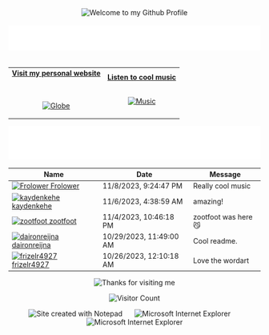 <!-- "Hero" Header -->
<div align="center">
  <img src="https://github.com/BrunnerLivio/brunnerlivio/blob/master/images/welcome.png?raw=true" style="max-width: 100%;" alt="Welcome to my Github Profile" />
  <br />
  <br />
  <img height="50" alt="My Name is Livio and I like Node.js" src="images/personal_note.svg" />
  <br />
  <br />

</div>

<!-- Social -->
<table width="100%" align="center">
<tr>
<td align="center">
<a href="https://brunnerliv.io">
<strong>Visit my personal website </strong>
<br />
<br />
<br />

<p>

<img alt="Globe" height="80" src="images/globe.gif">
</a>
</p>

</td>


<td align="center">
<a href="https://www.youtube.com/watch?v=3YxaaGgTQYM&ab_channel=EvanescenceVEVO">
<strong>Listen to cool music</strong>
<br />
<br />


<p>
<img height="100" alt="Music" src="images/music.gif"> 
</a>
</p>

</td>
</tr>
</table>

<div align="center">
<a href="https://github.com/BrunnerLivio/brunnerlivio/issues/62#issuecomment-new"><img src="images/guestbook.svg"></a> 
</div>

<!-- Guestbook -->
| Name | Date | Message |
|---|---|---|
| <a href="https://github.com/Frolower"><img width="24" src="https://avatars.githubusercontent.com/u/35458935?s=24&u=04cb97c038bd048b798414e248d66f900d5f31d5&v=4" alt="Frolower" /> Frolower</a> |11/8/2023, 9:24:47 PM|Really cool music|
| <a href="https://github.com/kaydenkehe"><img width="24" src="https://avatars.githubusercontent.com/u/98932428?s=24&u=1cb6458355210245f274ff431d44ca94cdd45d82&v=4" alt="kaydenkehe" /> kaydenkehe</a> |11/6/2023, 4:38:59 AM|amazing!|
| <a href="https://github.com/zootfoot"><img width="24" src="https://avatars.githubusercontent.com/u/42263048?s=24&u=c52078c65af636bf1e00dd38fdd324fe6c8fa075&v=4" alt="zootfoot" /> zootfoot</a> |11/4/2023, 10:46:18 PM|zootfoot was here 😼|
| <a href="https://github.com/daironreijna"><img width="24" src="https://avatars.githubusercontent.com/u/140647099?s=24&v=4" alt="daironreijna" /> daironreijna</a> |10/29/2023, 11:49:00 AM|Cool readme.|
| <a href="https://github.com/frizelr4927"><img width="24" src="https://avatars.githubusercontent.com/u/83999221?s=24&u=382a03b535e888a5e8d88de1e783bf805cff465a&v=4" alt="frizelr4927" /> frizelr4927</a> |10/26/2023, 12:10:18 AM|Love the wordart|
<!-- /Guestbook -->

<!-- Footer -->

<div align="center">

<img height="120" alt="Thanks for visiting me" width="100%" src="https://raw.githubusercontent.com/BrunnerLivio/brunnerlivio/master/images/marquee.svg" />
<br />

![Visitor Count](https://profile-counter.glitch.me/brunnerlivio/count.svg)


<img src="https://raw.githubusercontent.com/BrunnerLivio/brunnerlivio/master/images/notepad.gif" alt="Site created with Notepad" height="30" />
<!-- "margin-right: whatever;" -->
<span>&nbsp;&nbsp;&nbsp;&nbsp;</span>  
<img src="https://raw.githubusercontent.com/BrunnerLivio/brunnerlivio/master/images/ie_logo.gif" alt="Microsoft Internet Explorer" />
<span>&nbsp;&nbsp;&nbsp;&nbsp;</span>  
<img src="https://raw.githubusercontent.com/BrunnerLivio/brunnerlivio/master/images/noframes.gif" alt="Microsoft Internet Explorer" />

</div>
